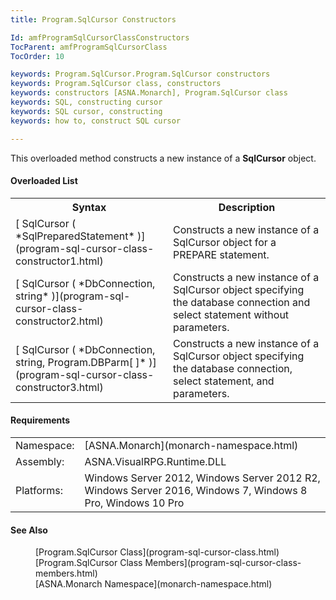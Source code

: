 ```yaml
---
title: Program.SqlCursor Constructors

Id: amfProgramSqlCursorClassConstructors
TocParent: amfProgramSqlCursorClass
TocOrder: 10

keywords: Program.SqlCursor.Program.SqlCursor constructors
keywords: Program.SqlCursor class, constructors
keywords: constructors [ASNA.Monarch], Program.SqlCursor class
keywords: SQL, constructing cursor
keywords: SQL cursor, constructing
keywords: how to, construct SQL cursor

---
```


This overloaded method constructs a new instance of a **SqlCursor** object.

#### Overloaded List
<table class="mytable" cellspacing="0" cellpadding="4" width="90%">
          <colgroup>
            <col width="50%" />
            <col width="50%" />
          </colgroup>
          <tr>
            <th>Syntax</th>
            <th>Description</th>
          </tr>          <tr>
            <td>[
            SqlCursor (
 *SqlPreparedStatement* )](program-sql-cursor-class-constructor1.html)
            </td>
            <td>Constructs a new instance of
          a SqlCursor object for a PREPARE statement.</td>
          </tr>
          <tr>
            <td>[
            SqlCursor (
 *DbConnection, string* )](program-sql-cursor-class-constructor2.html)
            </td>
            <td>Constructs a new instance of
          a SqlCursor object specifying the database connection and
          select statement without parameters.</td>
          </tr>
          <tr>
            <td>[
            SqlCursor (
 *DbConnection, string, Program.DBParm[ ]* )](program-sql-cursor-class-constructor3.html)
            </td>
            <td>Constructs a new instance of
          a SqlCursor object specifying the database connection,
          select statement, and parameters.</td>
          </tr>
</table>

#### Requirements
<table class="dttable" cellspacing="0" cellpadding="4" width="60%">
           <colgroup>
            <col width="15%" style="font-weight:bold" />
            <col width="85%" />
          </colgroup>
          <tr>
            <td>Namespace:</td>
            <td>[ASNA.Monarch](monarch-namespace.html)</td>
          </tr>
          <tr>
            <td>Assembly:</td>
            <td>ASNA.VisualRPG.Runtime.DLL</td>
          </tr>
         <tr>
            <td>Platforms:</td>
            <td> Windows Server 2012, Windows Server 2012 R2, Windows Server 2016, Windows 7, Windows 8 Pro, Windows 10 Pro</td>
         </tr>
</table>

<!-- end -->

#### See Also
<dl>
	<dd>[Program.SqlCursor Class](program-sql-cursor-class.html)</dd>
    <dd>[Program.SqlCursor Class Members](program-sql-cursor-class-members.html)</dd>
    <dd>[ASNA.Monarch Namespace](monarch-namespace.html)</dd>
</dl>

